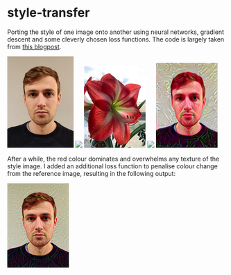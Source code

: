 # style-transfer

Porting the style of one image onto another using neural networks, gradient descent and some cleverly chosen loss functions. The code is largely taken from [this blogpost](https://keras.io/examples/generative/neural_style_transfer/).


![](me.jpg) ![](https://upload.wikimedia.org/wikipedia/commons/thumb/archive/7/7d/20071024210407!Tab_plus.svg/120px-Tab_plus.svg.png) ![](flower.jpg) ![](https://etc.usf.edu/clipart/41700/41709/fc_equalto_41709_mth.gif) ![](2000.png)

After a while, the red colour dominates and overwhelms any texture of the style image. I added an additional loss function to penalise colour change from the reference image, resulting in the following output:

![](400_with_loss.png)
